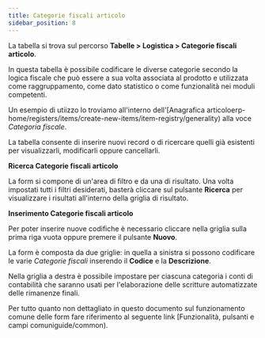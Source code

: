 ```yaml
---
title: Categorie fiscali articolo
sidebar_position: 8
---
```


La tabella si trova sul percorso **Tabelle > Logistica > Categorie fiscali articolo**.  

In questa tabella è possibile codificare le diverse categorie secondo la logica fiscale che può essere a sua volta associata al prodotto e utilizzata come raggruppamento, come dato statistico o come funzionalità nei moduli competenti.   

Un esempio di utiizzo lo troviamo all'interno dell'[Anagrafica articoloerp-home/registers/items/create-new-items/item-registry/generality) alla voce *Categoria fiscale*.  

La tabella consente di inserire nuovi record o di ricercare quelli già esistenti per visualizzarli, modificarli oppure cancellarli.

**Ricerca Categorie fiscali articolo**

La form si compone di un'area di filtro e da una di risultato. Una volta impostati tutti i filtri desiderati, basterà cliccare sul pulsante **Ricerca** per visualizzare i risultati all'interno della griglia di risultato.

**Inserimento Categorie fiscali articolo**

Per poter inserire nuove codifiche è necessario cliccare nella griglia sulla prima riga vuota oppure premere il pulsante **Nuovo**.  

La form è composta da due griglie: in quella a sinistra si possono codificare le varie *Categorie fiscali* inserendo il **Codice** e la **Descrizione**.  

Nella griglia a destra è possibile impostare per ciascuna categoria i conti di contabilità che saranno usati per l'elaborazione delle scritture automatizzate delle rimanenze finali.

Per tutto quanto non dettagliato in questo documento sul funzionamento comune delle form fare riferimento al seguente link [Funzionalità, pulsanti e campi comuniguide/common).